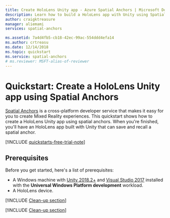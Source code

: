 ```yaml
---
title: Create HoloLens Unity app - Azure Spatial Anchors | Microsoft Docs
description: Learn how to build a HoloLens app with Unity using Spatial Anchors.
author: craigktreasure
manager: aliemami
services: spatial-anchors

ms.assetid: 7a4d4fb5-cb18-42ec-99ac-554ddd4efa14
ms.author: crtreasu
ms.date: 12/14/2018
ms.topic: quickstart
ms.service: spatial-anchors
# ms.reviewer: MSFT-alias-of-reviewer
---
```

# Quickstart: Create a HoloLens Unity app using Spatial Anchors

[Spatial Anchors](spatial-anchors-overview.md) is a cross-platform developer service that makes it easy for you to create
Mixed Reality experiences.​ This quickstart shows how to create a HoloLens Unity app using spatial anchors. When you're finished,
you'll have an HoloLens app built with Unity that can save and recall a spatial anchor.

[!INCLUDE [quickstarts-free-trial-note](../../../includes/quickstarts-free-trial-note.md)]

## Prerequisites

Before you get started, here's a list of prerequisites:

- A Windows machine with <a href="https://unity3d.com/get-unity/download" target="_blank">Unity 2018.2+</a> and <a href="https://www.visualstudio.com/downloads/" target="_blank">Visual Studio 2017</a> installed with the **Universal Windows Platform development** workload.
- A HoloLens device.

[!INCLUDE [Clean-up section](../../../includes/spatial-anchors-get-started-create-resource.md)]

[!INCLUDE [Clean-up section](../../../includes/clean-up-section-portal.md)]
